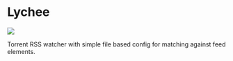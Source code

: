 <p align="center">
  <h1>Lychee</h1>
  <img src="http://i.imgur.com/YDF71WR.png">
</p>

Torrent RSS watcher with simple file based config for matching against feed
elements.
